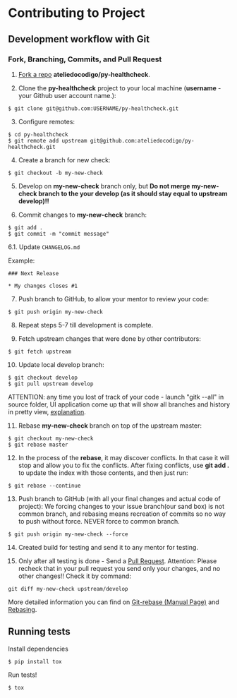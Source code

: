 # Contributing to Project

## Development workflow with Git

### Fork, Branching, Commits, and Pull Request

1. [Fork a repo](http://help.github.com/fork-a-repo/) **ateliedocodigo/py-healthcheck**.

2. Clone the **py-healthcheck** project to your local machine (**username** - your Github user account name.):
```
$ git clone git@github.com:USERNAME/py-healthcheck.git
```
3. Configure remotes:
```
$ cd py-healthcheck
$ git remote add upstream git@github.com:ateliedocodigo/py-healthcheck.git
```
4. Create a branch for new check:
```
$ git checkout -b my-new-check
```
5. Develop on **my-new-check** branch only, but **Do not merge my-new-check branch to the your develop (as it should stay equal to upstream develop)!!**

6. Commit changes to **my-new-check** branch:
```
$ git add .
$ git commit -m "commit message"
```

6.1. Update `CHANGELOG.md`

Example: 
```
### Next Release

* My changes closes #1
```

7. Push branch to GitHub, to allow your mentor to review your code:
```
$ git push origin my-new-check
```
8. Repeat steps 5-7 till development is complete.

9. Fetch upstream changes that were done by other contributors:
```
$ git fetch upstream
```
10. Update local develop branch:
```
$ git checkout develop
$ git pull upstream develop
```

ATTENTION: any time you lost of track of your code - launch "gitk --all" in source folder, UI application come up that will show all branches and history in pretty view, [explanation](http://lostechies.com/joshuaflanagan/2010/09/03/use-gitk-to-understand-git/).

11. Rebase **my-new-check** branch on top of the upstream master:
```
$ git checkout my-new-check
$ git rebase master
```
12. In the process of the **rebase**, it may discover conflicts. In that case it will stop and allow you to fix the conflicts. After fixing conflicts, use **git add .** to update the index with those contents, and then just run:
```
$ git rebase --continue
```
13. Push branch to GitHub (with all your final changes and actual code of project):
We forcing changes to your issue branch(our sand box) is not common branch, and rebasing means recreation of commits so no way to push without force. NEVER force to common branch.
```
$ git push origin my-new-check --force
```

14. Created build for testing and send it to any mentor for testing.

15. Only after all testing is done - Send a [Pull Request](http://help.github.com/send-pull-requests/).
Attention: Please recheck that in your pull request you send only your changes, and no other changes!!
Check it by command:
```
git diff my-new-check upstream/develop
```
More detailed information you can find on [Git-rebase (Manual Page)](http://kernel.org/pub/software/scm/git/docs/git-rebase.html) and [Rebasing](http://git-scm.com/book/en/v2/Git-Branching-Rebasing).

## Running tests

Install dependencies
```
$ pip install tox
```

Run tests!
```
$ tox
```
